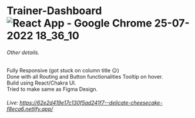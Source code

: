 # Trainer-Dashboard![React App - Google Chrome 25-07-2022 18_36_10](https://user-images.githubusercontent.com/58249832/181350266-9e3d9f1c-6b1e-4cfe-a2da-0cb945354aa6.png)



###### Other details.
Fully Responsive (got stuck on column title :expressionless:) <br />
Done with all Routing and Button functionalities Tooltip on hover. <br/>
Build using React/Chakra UI.<br />
Tried to make same as Figma Design.<br />

###### Live: https://62e2d419e17c130f5ad241f7--delicate-cheesecake-f8eca6.netlify.app/    <br/>

